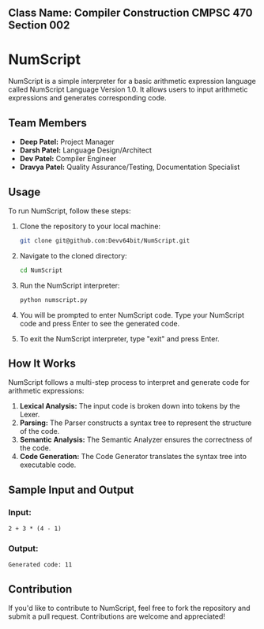 ## Class Name: Compiler Construction CMPSC 470 Section 002

# NumScript

NumScript is a simple interpreter for a basic arithmetic expression language called NumScript Language Version 1.0. It allows users to input arithmetic expressions and generates corresponding code.

## Team Members
- **Deep Patel:** Project Manager
- **Darsh Patel:** Language Design/Architect
- **Dev Patel:** Compiler Engineer
- **Dravya Patel:** Quality Assurance/Testing, Documentation Specialist

## Usage

To run NumScript, follow these steps:

1. Clone the repository to your local machine:

    ```bash
    git clone git@github.com:Devv64bit/NumScript.git
    ```

2. Navigate to the cloned directory:

    ```bash
    cd NumScript
    ```

3. Run the NumScript interpreter:

    ```bash
    python numscript.py
    ```

4. You will be prompted to enter NumScript code. Type your NumScript code and press Enter to see the generated code.

5. To exit the NumScript interpreter, type "exit" and press Enter.

## How It Works

NumScript follows a multi-step process to interpret and generate code for arithmetic expressions:

1. **Lexical Analysis:** The input code is broken down into tokens by the Lexer.
2. **Parsing:** The Parser constructs a syntax tree to represent the structure of the code.
3. **Semantic Analysis:** The Semantic Analyzer ensures the correctness of the code.
4. **Code Generation:** The Code Generator translates the syntax tree into executable code.

## Sample Input and Output

### Input:
    2 + 3 * (4 - 1)

### Output:
    Generated code: 11


## Contribution

If you'd like to contribute to NumScript, feel free to fork the repository and submit a pull request. Contributions are welcome and appreciated!

